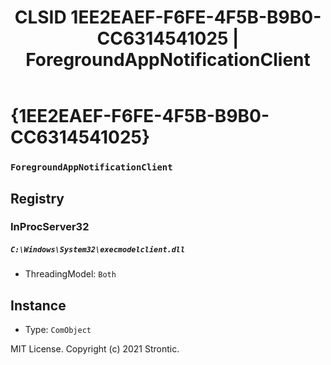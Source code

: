 ﻿---
title: "CLSID 1EE2EAEF-F6FE-4F5B-B9B0-CC6314541025 | ForegroundAppNotificationClient"
excerpt: What is COM-Object CLSID 1EE2EAEF-F6FE-4F5B-B9B0-CC6314541025?
---

# {1EE2EAEF-F6FE-4F5B-B9B0-CC6314541025}

### `ForegroundAppNotificationClient`

## Registry


### InProcServer32

##### `C:\Windows\System32\execmodelclient.dll`
* ThreadingModel: `Both`

## Instance

* Type: `ComObject`

MIT License. Copyright (c) 2021 Strontic.


